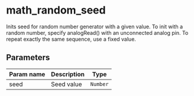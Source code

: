 math_random_seed
===========

Inits seed for random number generator with a given value. To init with a random number, specify analogRead() with an unconnected analog pin. To repeat exactly the same sequence, use a fixed value.

Parameters
----------

| Param name | Description | Type     |
 ------------|-------------|----------
| seed     | Seed value | `Number` |
